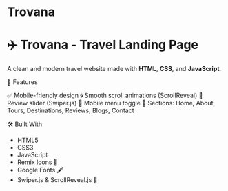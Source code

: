 # Trovana
# ✈️ Trovana - Travel Landing Page

A clean and modern travel website made with **HTML**, **CSS**, and **JavaScript**.

🌟 Features

 ✅ Mobile-friendly design
 🌀 Smooth scroll animations (ScrollReveal)
 📸 Review slider (Swiper.js)
 📱 Mobile menu toggle
 📍 Sections: Home, About, Tours, Destinations, Reviews, Blogs, Contact


 🛠️ Built With

- HTML5
- CSS3
- JavaScript
- Remix Icons 🎯
- Google Fonts 🖋️
- Swiper.js & ScrollReveal.js 💫


